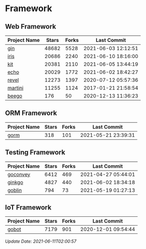 # Framework

## Web Framework
| Project Name | Stars | Forks | Last Commit |
| ------------ | ----- | ----- | ----------- |
| [gin](https://github.com/gin-gonic/gin) | 48682 | 5528 | 2021-06-03 12:12:51 |
| [iris](https://github.com/kataras/iris) | 20686 | 2240 | 2021-06-10 18:16:00 |
| [kit](https://github.com/go-kit/kit) | 20381 | 2110 | 2021-06-05 13:44:19 |
| [echo](https://github.com/labstack/echo) | 20029 | 1772 | 2021-06-02 18:42:27 |
| [revel](https://github.com/revel/revel) | 12273 | 1397 | 2020-07-12 05:57:36 |
| [martini](https://github.com/go-martini/martini) | 11255 | 1124 | 2017-01-21 21:58:54 |
| [beego](https://github.com/astaxie/beego) | 176 | 50 | 2020-12-13 11:36:23 |

## ORM Framework
| Project Name | Stars | Forks | Last Commit |
| ------------ | ----- | ----- | ----------- |
| [gorm](https://github.com/jinzhu/gorm) | 318 | 101 | 2021-05-21 23:39:31 |

## Testing Framework
| Project Name | Stars | Forks | Last Commit |
| ------------ | ----- | ----- | ----------- |
| [goconvey](https://github.com/smartystreets/goconvey) | 6412 | 469 | 2021-04-27 05:44:01 |
| [ginkgo](https://github.com/onsi/ginkgo) | 4827 | 440 | 2021-06-02 18:34:18 |
| [goblin](https://github.com/franela/goblin) | 794 | 73 | 2021-05-19 01:27:13 |

## IoT Framework
| Project Name | Stars | Forks | Last Commit |
| ------------ | ----- | ----- | ----------- |
| [gobot](https://github.com/hybridgroup/gobot) | 7179 | 901 | 2020-12-01 09:54:44 |

*Update Date: 2021-06-11T02:00:57*